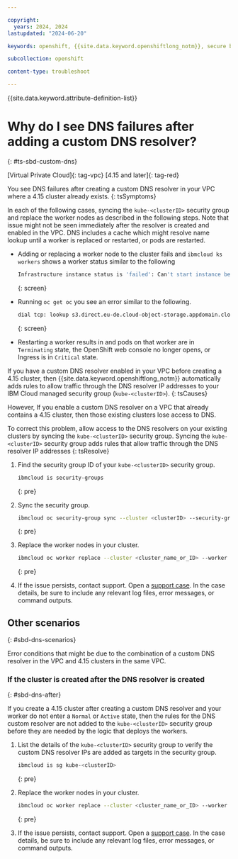 ```yaml
---

copyright: 
  years: 2024, 2024
lastupdated: "2024-06-20"

keywords: openshift, {{site.data.keyword.openshiftlong_notm}}, secure by default, {{site.data.keyword.openshiftlong_notm}}, outbound traffic protection, cluster create, quota, limitations

subcollection: openshift

content-type: troubleshoot

---
```


{{site.data.keyword.attribute-definition-list}}

# Why do I see DNS failures after adding a custom DNS resolver?
{: #ts-sbd-custom-dns}

[Virtual Private Cloud]{: tag-vpc}
[4.15 and later]{: tag-red}

You see DNS failures after creating a custom DNS resolver in your VPC where a 4.15 cluster already exists.
{: tsSymptoms}

In each of the following cases, syncing the `kube-<clusterID>` security group and replace the worker nodes as described in the following steps. Note that issue might not be seen immediately after the resolver is created and enabled in the VPC. DNS includes a cache which might resolve name lookup until a worker is replaced or restarted, or pods are restarted.  

- Adding or replacing a worker node to the cluster fails and `ibmcloud ks workers` shows a worker status similar to the following
    ```sh
    Infrastructure instance status is 'failed': Can't start instance because provisioning failed.
    ```
    {: screen}
 
- Running `oc get oc` you see an error similar to the following.
    ```sh
    dial tcp: lookup s3.direct.eu-de.cloud-object-storage.appdomain.cloud on 172.21.0.10:53: server misbehaving.
    ```
    {: screen}

- Restarting a worker results in and pods on that worker are in `Terminating` state, the OpenShift web console no longer opens, or Ingress is in `Critical` state.


If you have a custom DNS resolver enabled in your VPC before creating a 4.15 cluster, then {{site.data.keyword.openshiftlong_notm}} automatically adds rules to allow traffic through the DNS resolver IP addresses to your IBM Cloud managed security group (`kube-<clusterID>`).
{: tsCauses}

However, If you enable a custom DNS resolver on a VPC that already contains a 4.15 cluster, then those existing clusters lose access to DNS.

To correct this problem, allow access to the DNS resolvers on your existing clusters by syncing the `kube-<clusterID>` security group. Syncing the `kube-<clusterID>` security group adds rules that allow traffic through the DNS resolver IP addresses
{: tsResolve}

1. Find the security group ID of your `kube-<clusterID>` security group.

    ```sh
    ibmcloud is security-groups
    ```
    {: pre}

1. Sync the security group.

    ```sh
    ibmcloud oc security-group sync --cluster <clusterID> --security-group <security-group-ID>
    ```
    {: pre}

1. Replace the worker nodes in your cluster.
    ```sh
    ibmcloud oc worker replace --cluster <cluster_name_or_ID> --worker <worker_node_ID>
    ```
    {: pre}

1. If the issue persists, contact support. Open a [support case](/docs/get-support?topic=get-support-using-avatar). In the case details, be sure to include any relevant log files, error messages, or command outputs.


## Other scenarios
{: #sbd-dns-scenarios}

Error conditions that might be due to the combination of a custom DNS resolver in the VPC and 4.15 clusters in the same VPC.


### If the cluster is created after the DNS resolver is created
{: #sbd-dns-after}

If you create a 4.15 cluster after creating a custom DNS resolver and your worker do not enter a `Normal` or `Active` state, then the rules for the DNS custom resolver are not added to the `kube-<clusterID>` security group before they are needed by the logic that deploys the workers. 

1. List the details of the `kube-<clusterID>` security group to verify the custom DNS resolver IPs are added as targets in the security group.
    ```sh
    ibmcloud is sg kube-<clusterID>
    ```
    {: pre}

1. Replace the worker nodes in your cluster.
    ```sh
    ibmcloud oc worker replace --cluster <cluster_name_or_ID> --worker <worker_node_ID>
    ```
    {: pre}

1. If the issue persists, contact support. Open a [support case](/docs/get-support?topic=get-support-using-avatar). In the case details, be sure to include any relevant log files, error messages, or command outputs.

